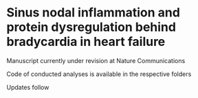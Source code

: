 # Sinus nodal inflammation and protein dysregulation behind bradycardia in heart failure  
  
Manuscript currently under revision at Nature Communications  
  
Code of conducted analyses is available in the respective folders  
  
Updates follow  
